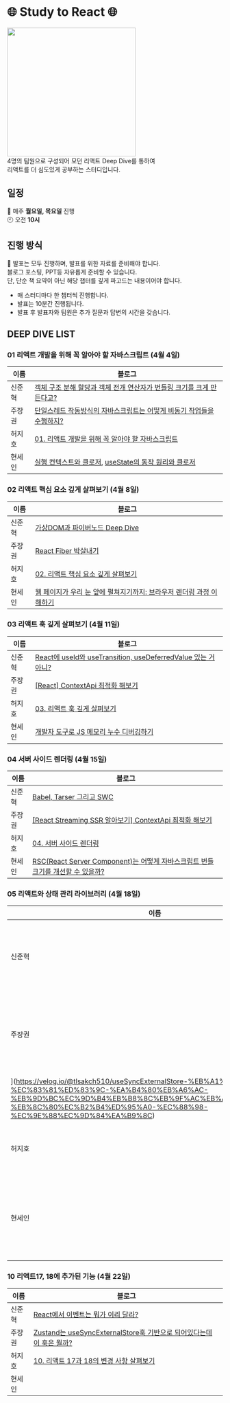 # 🌐 Study to React 🌐
<img src="https://github.com/99sStudy/React-Deep-Dive/assets/104545906/ff2029a4-5831-4138-bc88-0cc34c1f64d9" widtt="100" height="300" />
</br>
4명의 팀원으로 구성되어 모던 리액트 Deep Dive를 통하여 </br>
리액트를 더 심도있게 공부하는 스터디입니다. </br>


## 일정
📅 매주 **월요일, 목요일** 진행 </br>
🕙 오전 **10시**</br>

## 진행 방식
📢 발표는 모두 진행하며, 발표를 위한 자료를 준비해야 합니다. </br>
블로그 포스팅, PPT등 자유롭게 준비할 수 있습니다.</br>
단, 단순 책 요약이 아닌 해당 챕터를 깊게 파고드는 내용이어야 합니다.
</br>
- 매 스터디마다 한 챕터씩 진행합니다. 
- 발표는 10분간 진행됩니다.
- 발표 후 발표자와 팀원은 추가 질문과 답변의 시간을 갖습니다.

## DEEP DIVE LIST 

### 01 리액트 개발을 위해 꼭 알아야 할 자바스크립트 (4월 4일)
| 이름 | 블로그 |
| --- | --- |
| 신준혁 |[객체 구조 분해 할당과 객체 전개 연산자가 번들링 크기를 크게 만든다고?](https://ydoag2003.tistory.com/464) |
| 주장권 |[단일스레드 작동방식의 자바스크립트는 어떻게 비동기 작업들을 수행하지?](https://velog.io/@tlsakch510/%EC%9D%B4%EB%B2%A4%ED%8A%B8-%EB%A3%A8%ED%94%84)  |
| 허지호 |[01. 리액트 개발을 위해 꼭 알아야 할 자바스크립트](https://nyove.tistory.com/80) |
| 현세인 |[실행 컨텍스트와 클로저](https://hyunlog.notion.site/JavaScript-Execution-Context-ef6a11ae1ff14fa8b1a7538bebc71650?pvs=4), [useState의 동작 원리와 클로저](https://hyunlog.notion.site/JavaScript-useState-f2ec638d23f44c70a7a47088b1ca2ced?pvs=4) |

### 02 리액트 핵심 요소 깊게 살펴보기 (4월 8일) 
| 이름 | 블로그 |
| --- | --- |
| 신준혁 |[가상DOM과 파이버노드 Deep Dive](https://ydoag2003.tistory.com/465)|
| 주장권 |[React Fiber 박살내기](https://velog.io/@tlsakch510/React-%EB%A0%8C%EB%8D%94%EB%A7%81) |
| 허지호 |[02. 리액트 핵심 요소 깊게 살펴보기](https://nyove.tistory.com/83) |
| 현세인 |[웹 페이지가 우리 눈 앞에 펼쳐지기까지: 브라우저 렌더링 과정 이해하기](https://www.notion.so/hyunlog/418095a3d623427c95769cb14e3ea609?pvs=4) |

### 03 리액트 훅 깊게 살펴보기 (4월 11일) 
| 이름 | 블로그 |
| --- | --- |
| 신준혁 |[React에 useId와 useTransition, useDeferredValue 있는 거 아니?](https://ydoag2003.tistory.com/466)|
| 주장권 |[[React] ContextApi 최적화 해보기](https://velog.io/@tlsakch510/React-ContextApi-%ED%9A%A8%EC%9C%A8%EC%A0%81%EC%9C%BC%EB%A1%9C-%EC%82%AC%EC%9A%A9%ED%95%B4%EB%B3%B4%EA%B8%B0)|
| 허지호 |[03. 리액트 훅 깊게 살펴보기](https://nyove.tistory.com/84)|
| 현세인 |[개발자 도구로 JS 메모리 누수 디버깅하기](https://hyunlog.notion.site/JS-6f4abe7761eb4747a275a0c7b16c2531) |

### 04 서버 사이드 렌더링 (4월 15일) 
| 이름 | 블로그 |
| --- | --- |
| 신준혁 |[Babel, Tarser 그리고 SWC](https://ydoag2003.tistory.com/468#comment20521501)|
| 주장권 |[[React Streaming SSR 알아보기] ContextApi 최적화 해보기](https://velog.io/@tlsakch510/React-Streaming-SSR-%EC%95%8C%EC%95%84%EB%B3%B4%EA%B8%B0)|
| 허지호 |[04. 서버 사이드 렌더링](https://nyove.tistory.com/85)|
| 현세인 |[RSC(React Server Component)는 어떻게 자바스크립트 번들 크기를 개선할 수 있을까?](https://hyunlog.notion.site/RSC-React-Server-Component-feat-Next-js-SSR-00d46d6d592a494b9e9c544b2786f3b3) |

### 05 리액트와 상태 관리 라이브러리 (4월 18일) 
| 이름 | 블로그 |
| --- | --- |
| 신준혁 |[React 상태 관리의 역사와 상태 관리 직접 구현하기](https://ydoag2003.tistory.com/469)|
| 주장권 |[React에서 상태들을 한번에 묶어서 렌더링을 시키는 기능
](https://velog.io/@tlsakch510/useSyncExternalStore-%EB%A1%9C-%EC%83%81%ED%83%9C-%EA%B4%80%EB%A6%AC-%EB%9D%BC%EC%9D%B4%EB%B8%8C%EB%9F%AC%EB%A6%AC%EB%A5%BC-%EB%8C%80%EC%B2%B4%ED%95%A0-%EC%88%98-%EC%9E%88%EC%9D%84%EA%B9%8C)|
| 허지호 |[05. 리액트와 상태 관리 라이브러리](https://nyove.tistory.com/87)|
| 현세인 |[많은 리액트 상태 관리 라이브러리, 선택하기 어렵다면?](https://hyunlog.notion.site/aae3014e36484dcba59985e455cfaadf?pvs=4)|

### 10 리액트17, 18에 추가된 기능 (4월 22일) 
| 이름 | 블로그 |
| --- | --- |
| 신준혁 |[React에서 이벤트는 뭐가 이리 달라?](https://ydoag2003.tistory.com/470)|
| 주장권 |[Zustand는 useSyncExternalStore훅 기반으로 되어있다는데 이 훅은 뭘까?](https://velog.io/@tlsakch510/%EB%A6%AC%EC%95%A1%ED%8A%B8%EC%97%90%EC%84%9C-%EC%9E%90%EB%8F%99-%EB%B0%B0%EC%B9%98%EB%8A%94)|
| 허지호 |[10. 리액트 17과 18의 변경 사항 살펴보기](https://nyove.tistory.com/91)|
| 현세인 |[]()|

